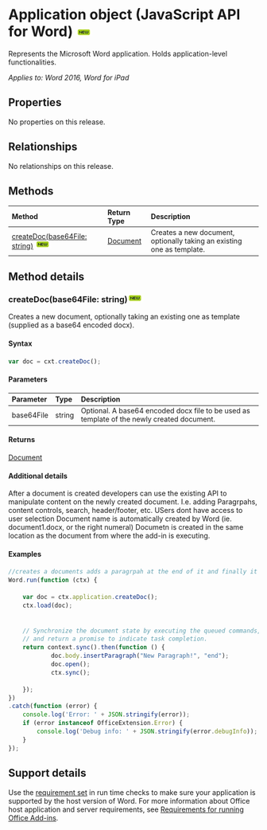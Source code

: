 # Application object (JavaScript API for Word)  ![new](../media/new.jpg) 

Represents the Microsoft Word application. Holds application-level functionalities.

_Applies to: Word 2016, Word for iPad_

## Properties
No properties on this release.

## Relationships
No relationships on this release.

## Methods

| Method		   | Return Type	|Description|
|:---------------|:--------|:----------|
|[createDoc(base64File: string)](#createdoc) ![new](../media/new.jpg)  |[Document](document.md)| Creates a new document, optionally taking an existing one as template.|



## Method details

### createDoc(base64File: string)![new](../media/new.jpg) 

Creates a new document, optionally taking an existing one as template (supplied as a base64 encoded docx).

#### Syntax
```js
var doc = cxt.createDoc();
```

#### Parameters
| Parameter    | Type   |Description|
|:---------------|:--------|:----------|
|base64File|string|Optional. A base64 encoded docx file to be used as template of the newly created document.|

#### Returns
[Document](document.md)

#### Additional details
After a document is created developers can use the existing API to manipulate content on the newly created document. I.e. adding Paragrpahs, content controls, search, header/footer, etc.
USers dont have access to user selection
Document name is automatically created by Word (ie. document1.docx, or the right numeral)
Documetn is created in the same location as the document from where the add-in is executing.


#### Examples
```js
//creates a documents adds a paragrpah at the end of it and finally it opens that document.
Word.run(function (ctx) {
    
    var doc = ctx.application.createDoc();
    ctx.load(doc);

    
    // Synchronize the document state by executing the queued commands, 
    // and return a promise to indicate task completion.
    return context.sync().then(function () {
            doc.body.insertParagraph("New Paragraph!", "end");
            doc.open();
            ctx.sync();

    });  
})
.catch(function (error) {
    console.log('Error: ' + JSON.stringify(error));
    if (error instanceof OfficeExtension.Error) {
        console.log('Debug info: ' + JSON.stringify(error.debugInfo));
    }
});
```



## Support details

Use the [requirement set](https://msdn.microsoft.com/EN-US/library/office/mt590206.aspx) in run time checks to make sure your application is supported by the host version of Word. For more information about Office host application and server requirements, see [Requirements for running Office Add-ins](https://msdn.microsoft.com/EN-US/library/office/dn833104.aspx).  
